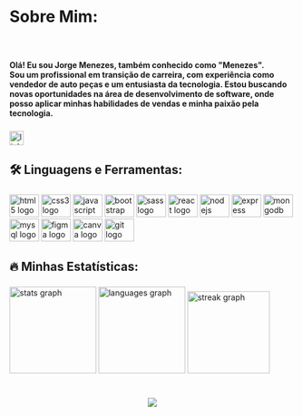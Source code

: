 <h1 align="left">Sobre Mim:</h1>

###

<br clear="both">

<h4 align="left">Olá! Eu sou Jorge Menezes, também conhecido como "Menezes".<br>Sou um profissional em transição de carreira, com experiência como vendedor de auto peças e um entusiasta da tecnologia. Estou buscando novas oportunidades na área de desenvolvimento de software, onde posso aplicar minhas habilidades de vendas e minha paixão pela tecnologia.</h4>

###

<div align="left">
  <a href="https://www.linkedin.com/in/jorge-menezes-2bb6541b2/" target="_blank">
    <img src="https://img.shields.io/static/v1?message=LinkedIn&logo=linkedin&label=&color=0077B5&logoColor=white&labelColor=&style=for-the-badge" height="25" alt="linkedin logo"/>
  </a>
</div>

###

<h2 align="left">🛠 Linguagens e Ferramentas:</h2>

###

<div align="left">
  <img src="https://cdn.jsdelivr.net/gh/devicons/devicon/icons/html5/html5-original.svg" height="40" width="52" alt="html5 logo"  />
  <img src="https://cdn.jsdelivr.net/gh/devicons/devicon/icons/css3/css3-original.svg" height="40" width="52" alt="css3 logo"  />
  <img src="https://cdn.jsdelivr.net/gh/devicons/devicon/icons/javascript/javascript-original.svg" height="40" width="52" alt="javascript logo"  />
  <img src="https://cdn.jsdelivr.net/gh/devicons/devicon/icons/bootstrap/bootstrap-original.svg" height="40" width="52" alt="bootstrap logo"  />
  <img src="https://cdn.jsdelivr.net/gh/devicons/devicon/icons/sass/sass-original.svg" height="40" width="52" alt="sass logo"  />
  <img src="https://cdn.jsdelivr.net/gh/devicons/devicon/icons/react/react-original.svg" height="40" width="52" alt="react logo"  />
  <img src="https://cdn.jsdelivr.net/gh/devicons/devicon/icons/nodejs/nodejs-original.svg" height="40" width="52" alt="nodejs logo"  />
  <img src="https://cdn.jsdelivr.net/gh/devicons/devicon/icons/express/express-original.svg" height="40" width="52" alt="express logo"  />
  <img src="https://cdn.jsdelivr.net/gh/devicons/devicon/icons/mongodb/mongodb-original.svg" height="40" width="52" alt="mongodb logo"  />
  <img src="https://cdn.jsdelivr.net/gh/devicons/devicon/icons/mysql/mysql-original.svg" height="40" width="52" alt="mysql logo"  />
  <img src="https://cdn.jsdelivr.net/gh/devicons/devicon/icons/figma/figma-original.svg" height="40" width="52" alt="figma logo"  />
  <img src="https://cdn.jsdelivr.net/gh/devicons/devicon/icons/canva/canva-original.svg" height="40" width="52" alt="canva logo"  />
  <img src="https://cdn.jsdelivr.net/gh/devicons/devicon/icons/git/git-original.svg" height="40" width="52" alt="git logo"  />
</div>

###

<h2 align="left">🔥 Minhas Estatísticas:</h2>

###

<div align="left">
  <img src="https://github-readme-stats.vercel.app/api?username=Gmenezes3&hide_title=false&hide_rank=false&show_icons=true&include_all_commits=true&count_private=true&disable_animations=false&theme=dracula&locale=pt-br&hide_border=false&order=1" height="153" alt="stats graph"  />
  <img src="https://github-readme-stats.vercel.app/api/top-langs?username=Gmenezes3&locale=pt-br&hide_title=false&layout=compact&card_width=320&langs_count=5&theme=dracula&hide_border=false&order=2" height="153" alt="languages graph"  />
  <img src="https://streak-stats.demolab.com?user=Gmenezes3&locale=pt-br&mode=daily&theme=dracula&hide_border=false&border_radius=5&order=3" height="145" alt="streak graph"  />
</div>

###

<br clear="both">

<div align="center">
  <img src="https://visitor-badge.laobi.icu/badge?page_id=Gmenezes3.Gmenezes3&left_color=deeppink&right_color=hotpink&left_text=Visitantes:"  />
</div>

###
